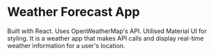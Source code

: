 # Weather Forecast App

Built with React. Uses OpenWeatherMap's API. Utilised Material UI for styling. 
It is a weather app that makes API calls and display real-time weather information for a user's location.

